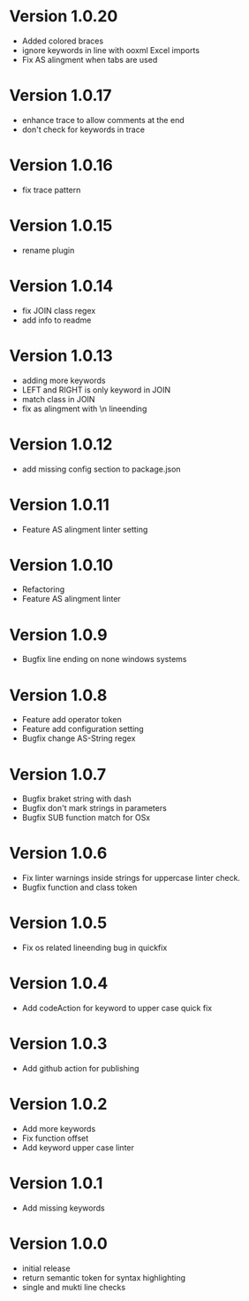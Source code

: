 # Version 1.0.20
- Added colored braces
- ignore keywords in line with ooxml Excel imports
- Fix AS alingment when tabs are used

# Version 1.0.17
- enhance trace to allow comments at the end
- don't check for keywords in trace

# Version 1.0.16
- fix trace pattern

# Version 1.0.15
- rename plugin

# Version 1.0.14
- fix JOIN class regex
- add info to readme

# Version 1.0.13
- adding more keywords
- LEFT and RIGHT is only keyword in JOIN
- match class in JOIN
- fix as alingment with \n lineending

# Version 1.0.12
- add missing config section to package.json

# Version 1.0.11
- Feature AS alingment linter setting

# Version 1.0.10
- Refactoring
- Feature AS alingment linter

# Version 1.0.9
- Bugfix line ending on none windows systems

# Version 1.0.8
- Feature add operator token
- Feature add configuration setting
- Bugfix change AS-String regex

# Version 1.0.7
- Bugfix braket string with dash
- Bugfix don't mark strings in parameters
- Bugfix SUB function match for OSx

# Version 1.0.6
- Fix linter warnings inside strings for uppercase linter check.
- Bugfix function and class token

# Version 1.0.5
- Fix os related lineending bug in quickfix

# Version 1.0.4
- Add codeAction for keyword to upper case quick fix

# Version 1.0.3
- Add github action for publishing

# Version 1.0.2
- Add more keywords
- Fix function offset
- Add keyword upper case linter

# Version 1.0.1
- Add missing keywords

# Version 1.0.0
- initial release
- return semantic token for syntax highlighting
- single and mukti line checks
